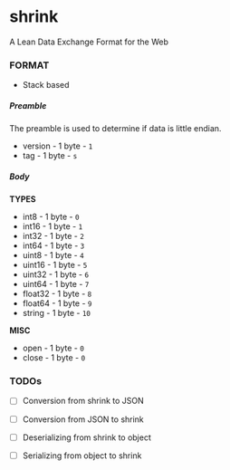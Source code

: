 # shrink
A Lean Data Exchange Format for the Web


### FORMAT
- Stack based

##### Preamble
The preamble is used to determine if data is little endian.

- version - 1 byte - `1`
- tag     - 1 byte - `s`


##### Body

**TYPES**
- int8    - 1 byte - `0`
- int16   - 1 byte - `1`
- int32   - 1 byte - `2`
- int64   - 1 byte - `3`
- uint8   - 1 byte - `4`
- uint16  - 1 byte - `5`
- uint32  - 1 byte - `6`
- uint64  - 1 byte - `7`
- float32 - 1 byte - `8`
- float64 - 1 byte - `9`
- string  - 1 byte - `10`

**MISC**
- open  - 1 byte - `0`
- close - 1 byte - `0`

### TODOs
- [ ] Conversion from shrink to JSON
- [ ] Conversion from JSON to shrink
- [ ] Deserializing from shrink to object
- [ ] Serializing from object to shrink

